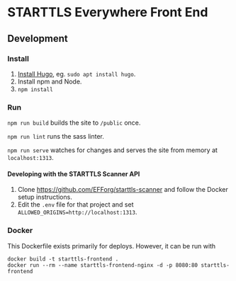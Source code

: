 # STARTTLS Everywhere Front End

## Development

### Install

1. [Install Hugo](https://gohugo.io/getting-started/installing/), eg. `sudo apt install hugo`.
2. Install npm and Node.
3. `npm install`

### Run

`npm run build` builds the site to `/public` once.

`npm run lint` runs the sass linter.

`npm run serve` watches for changes and serves the site from memory at `localhost:1313`.

#### Developing with the STARTTLS Scanner API
1. Clone https://github.com/EFForg/starttls-scanner and follow the Docker setup instructions.
2. Edit the `.env` file for that project and set `ALLOWED_ORIGINS=http://localhost:1313`.

### Docker

This Dockerfile exists primarily for deploys. However, it can be run with
```
docker build -t starttls-frontend .
docker run --rm --name starttls-frontend-nginx -d -p 8080:80 starttls-frontend
```
